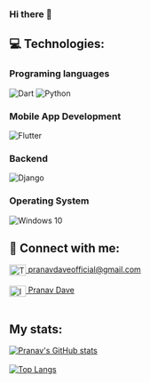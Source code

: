 ### Hi there 👋

## 💻 Technologies:

### Programing languages
<img alt="Dart" src="https://img.shields.io/badge/dart-%230175C2.svg?style=for-the-badge&logo=dart&logoColor=white"/> <img alt="Python" src="https://img.shields.io/badge/python-%2314354C.svg?style=for-the-badge&logo=python&logoColor=white"/>

### Mobile App Development
<img alt="Flutter" src="https://img.shields.io/badge/Flutter-%2302569B.svg?style=for-the-badge&logo=Flutter&logoColor=white" />

### Backend
<img alt="Django" src="https://img.shields.io/badge/django-%23092E20.svg?style=for-the-badge&logo=django&logoColor=white"/> 

### Operating System

<img alt="Windows 10" src="https://img.shields.io/badge/Windows-0078D6?style=for-the-badge&logo=windows&logoColor=white" /> 


## 💬 Connect with me:
<p align="left">
<a href="pranavdaveofficial@gmail.com" target="blank"><img align="center" src="https://cdn.jsdelivr.net/npm/simple-icons@3.0.1/icons/gmail.svg" alt="Twitter" height="20" width="30" /> pranavdaveofficial@gmail.com</a><br><br>
<a href="https://www.linkedin.com/in/pranav-dave-3a56931ba/" target="blank"><img align="center" src="https://cdn.jsdelivr.net/npm/simple-icons@3.0.1/icons/linkedin.svg" alt="IN" height="20" width="30" /> Pranav Dave</a><br><br>
</p>

## My stats:
[![Pranav's GitHub stats](https://github-readme-stats.vercel.app/api?username=pranav2918)](https://github.com/pranav2918/github-readme-stats)
<br>
<br>
[![Top Langs](https://github-readme-stats.vercel.app/api/top-langs/?username=pranav2918&layout=compact)](https://github.com/pranav2918/github-readme-stats)

<!--
**Pranav2918/Pranav2918** is a ✨ _special_ ✨ repository because its `README.md` (this file) appears on your GitHub profile.

Here are some ideas to get you started:

- 🔭 I’m currently working on ...
- 🌱 I’m currently learning ...
- 👯 I’m looking to collaborate on ...
- 🤔 I’m looking for help with ...
- 💬 Ask me about ...
- 📫 How to reach me: ...
- 😄 Pronouns: ...
- ⚡ Fun fact: ...
-->

<!-- ![Github stats](https://github-readme-stats.vercel.app/api?username=pranav2918&theme=highcontrast&show_icons=true&count_private=true) -->
